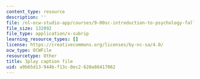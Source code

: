 ```yaml
---
content_type: resource
description: ''
file: /ol-ocw-studio-app/courses/9-00sc-introduction-to-psychology-fall-2011/a9b65d13944bf13c0ec2620a86417062_bihrpOS0qtY.srt
file_size: 132092
file_type: application/x-subrip
learning_resource_types: []
license: https://creativecommons.org/licenses/by-nc-sa/4.0/
ocw_type: OCWFile
resourcetype: Other
title: 3play caption file
uid: a9b65d13-944b-f13c-0ec2-620a86417062
---
```

